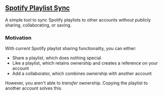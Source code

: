 ## [Spotify Playlist Sync][website]

A simple tool to sync Spotify playlists to other accounts without publicly sharing, collaborating, or saving.

### Motivation

With current Spotify playlist sharing functionality, you can either:

- Share a playlist, which does nothing special
- Like a playlist, which retains ownership and creates a reference on your account
- Add a collaborator, which combines ownership with another account

However, you aren't able to _transfer_ ownership. Copying the playlist to another account solves this.

[website]: https://spotify-playlist-sync.acdvs.dev
